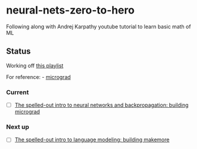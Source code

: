 # neural-nets-zero-to-hero

Following along with Andrej Karpathy youtube tutorial to learn basic math of ML

## Status
Working off [this playlist](https://www.youtube.com/watch?v=VMj-3S1tku0&list=PLAqhIrjkxbuWI23v9cThsA9GvCAUhRvKZ)

For reference:
    - [micrograd](https://github.com/karpathy/micrograd)

### Current
- [ ] [The spelled-out intro to neural networks and backpropagation: building micrograd](https://www.youtube.com/watch?v=VMj-3S1tku0)

### Next up
- [ ] [The spelled-out intro to language modeling: building makemore](https://www.youtube.com/watch?v=PaCmpygFfXo&list=PLAqhIrjkxbuWI23v9cThsA9GvCAUhRvKZ&index=3)
